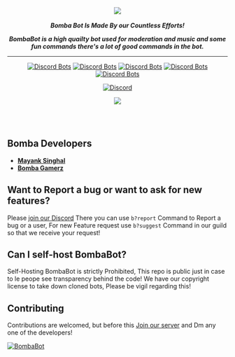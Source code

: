 <div align="center">
    <img src="https://media.discordapp.net/attachments/777029654506242048/778098362222116864/BOMBA_BOT.png" align="center">
  <br>
  <br>
    <strong> <i>Bomba Bot Is Made By our Countless Efforts!

BombaBot is a high quailty bot used for moderation and music and some fun commands there's a lot of good commands in the bot.</i></strong>
  <hr>

<!-- Bot stats-->

[![Discord Bots](https://top.gg/api/widget/status/730307957081768037.svg)](https://top.gg/bot/730307957081768037) [![Discord Bots](https://top.gg/api/widget/servers/730307957081768037.svg)](https://top.gg/bot/730307957081768037) [![Discord Bots](https://top.gg/api/widget/upvotes/730307957081768037.svg)](https://top.gg/bot/730307957081768037) [![Discord Bots](https://top.gg/api/widget/lib/730307957081768037.svg)](https://top.gg/bot/730307957081768037) [![Discord Bots](https://top.gg/api/widget/owner/730307957081768037.svg)](https://top.gg/bot/730307957081768037)

<!-- Code stats p1-->
[![Discord](https://discord.com/api/guilds/642410052770332672/embed.png)](https://discord.gg/ahKn4Dd) <a href ="https://github.com/Mayank-theDev/BombaBot">

<!-- Code stats p2-->
<a href ="http://discord.js.org"><img src = "https://img.shields.io/badge/Discord.js-Version--Stable-blue.svg?noavatar=true?style=plastic&maxAge=300"> <a href ="https://discord-akairo.github.io/">  


</a>

<br>
<br>


</div>


## Bomba Developers 
- [**Mayank Singhal**](https://github.com/Mayank-theDev)
- [**Bomba Gamerz**](https://github.com/Bombagamerz)


## Want to Report a bug or want to ask for new features?
Please [join our Discord](https://discord.gg/ahKn4Dd) There you can use ``b?report`` Command to Report a bug or a user, For new Feature request use ``b?suggest`` Command in our guild so that we receive your request!

## Can I self-host BombaBot?
Self-Hosting BombaBot is strictly Prohibited, This repo is public just in case to le peope see transparency behind the code! We have our copyright license to take down cloned bots, Please be vigil regarding this!

## Contributing
Contributions are welcomed, but before this [Join our server](https://discord.gg/ahKn4Dd) and Dm any one of the developers!

<a href="https://top.gg/bot/730307957081768037">
    <img src="https://top.gg/api/widget/730307957081768037.svg" alt="BombaBot" />
</a>
